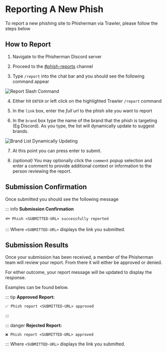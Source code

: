 # Reporting A New Phish

To report a new phishing site to Phisherman via Trawler, please follow the steps below

## How to Report

1. Navigate to the Phisherman Discord server

2. Proceed to the [#phish-reports](https://discord.com/channels/878130674844979210/899317005440675961) channel

3. Type `/report` into the chat bar and you should see the following command appear

![Report Slash Command](/images/trawler-report-slash-command.png)

4. Either hit `ENTER` or left click on the highlighted Trawler `/report` command

5. In the `link` box, enter the *full url* to the phish site you want to report

6. In the `brand` box type the name of the brand that the phish is targeting (Eg Discord). As you type, the list will dynamically update to suggest brands.

![Brand List Dynamically Updating](/images/trawler-report-slash-command-brands.png)

7. At this point you can press enter to submit.

7. _(optional)_ You may optionally click the `comment` popup selection and enter a comment to provide additional context or information to the person reviewing the report.

## Submission Confirmation

Once submitted you should see the following message

::: info **Submission Confirmation**
```
🐟 Phish <SUBMITTED-URL> successfully reported
```
:::
Where `<SUBMITTED-URL>` displays the link you submitted.

## Submission Results

Once your submission has been received, a member of the Phisherman team will review your report. From there it will either be approved or denied.

For either outcome, your report message will be updated to display the response.

Examples can be found below.


::: tip **Approved Report:**
```
✅ Phish report <SUBMITTED-URL> approved
```
:::

::: danger **Rejected Report:**
```
❌ Phish report <SUBMITTED-URL> approved
```
:::
Where `<SUBMITTED-URL>` displays the link you submitted.